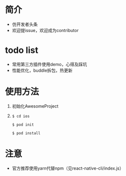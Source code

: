 # 简介
* 仿开发者头条
* 欢迎提issue，欢迎成为contributor

# todo list
* 常用第三方插件使用demo，心得及踩坑
* 性能优化，buddle拆包，热更新

# 使用方法
  1. 初始化AwesomeProject
  
  2. `$ cd ios`
  
       `$ pod init`
       
       `$ pod install`
       
# 注意
* 官方推荐使用yarn代替npm（见react-native-cli/index.js）

